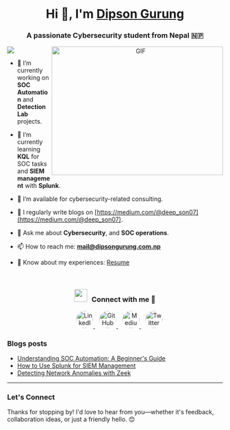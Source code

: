 <h1 align="center">Hi 👋, I'm <a href="https://dipsongurung.com.np" target="blank">Dipson Gurung</a></h1>
<h3 align="center">A passionate Cybersecurity student from Nepal 🇳🇵</h3>
<a href="https://www.linkedin.com/in/dipson-gurung-036035284/" /><img src="https://img.shields.io/badge/-LinkedIn-0072b1?&style=for-the-badge&logo=linkedin&logoColor=white" /></a>

<a target="_blank" align="center">
  <img align="right" top="500" height="300" width="400" alt="GIF" src="https://media.giphy.com/media/SWoSkN6DxTszqIKEqv/giphy.gif">
</a>

- 🔭 I’m currently working on **SOC Automation** and **Detection Lab** projects.

- 🌱 I’m currently learning **KQL** for SOC tasks and **SIEM management** with **Splunk**.

- 🤝 I’m available for cybersecurity-related consulting.

- 📝 I regularly write blogs on [https://medium.com/@deep_son07](https://medium.com/@deep_son07).

- 💬 Ask me about **Cybersecurity**, and **SOC operations**.

- 📫 How to reach me: **mail@dipsongurung.com.np**

- 📄 Know about my experiences: [Resume](https://github.com/dipsongurung/Me.io/blob/master/DipsonGurungResume.pdf)

<br/>
<h3 align="center" > <img src="https://media.giphy.com/media/iY8CRBdQXODJSCERIr/giphy.gif" width="30" height="30" style="margin-right: 10px;">Connect with me 🤝 </h3>

<p align="center">

<div align="center" class="icons-social" style="margin-left: 10px;">
    <a style="margin-left: 10px;" target="_blank" href="https://www.linkedin.com/in/dipsongurung/">
        <img src="https://img.icons8.com/ios-filled/50/0077B5/linkedin.png" alt="LinkedIn" style="width: 40px; height: 40px; border-radius: 50%;">
    </a>
    <a style="margin-left: 10px;" target="_blank" href="https://github.com/dipsongurung">
        <img src="https://static.vecteezy.com/system/resources/previews/046/437/248/non_2x/github-logo-transparent-background-free-png.png" alt="GitHub" style="width: 40px; height: 40px; border-radius: 50%;">
    </a>
    <a style="margin-left: 10px;" target="_blank" href="https://medium.com/@deep_son07">
        <img src="https://www.graphicdesignforum.com/uploads/default/original/2X/0/0e58f26a6dd982e7f04d1286defd4320e6d6153b.jpeg" alt="Medium" style="width: 40px; height: 40px; border-radius: 50%;">
    </a>
    <a style="margin-left: 10px;" target="_blank" href="https://twitter.com/dipsongurung">
        <img src="https://seeklogo.com/images/T/twitter-new-logo-8A0C4E0C58-seeklogo.com.png" alt="Twitter" style="width: 40px; height: 40px; border-radius: 50%;">
    </a>
</div>

    
</div>



</p>

### Blogs posts

<!-- BLOG-POST-LIST:START -->

- [Understanding SOC Automation: A Beginner's Guide](https://dev.to/dipsongurung/soc-automation-beginners-guide)
- [How to Use Splunk for SIEM Management](https://dev.to/dipsongurung/how-to-use-splunk-for-siem-management)
- [Detecting Network Anomalies with Zeek](https://dev.to/dipsongurung/detecting-network-anomalies-with-zeek)

<!-- BLOG-POST-LIST:END -->

---

### Let's Connect  
Thanks for stopping by! I'd love to hear from you—whether it's feedback, collaboration ideas, or just a friendly hello. 😊  


